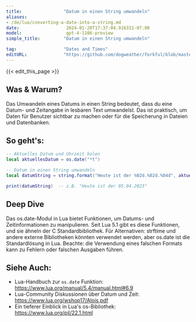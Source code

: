 ```yaml
---
title:                "Datum in einen String umwandeln"
aliases:
- /de/lua/converting-a-date-into-a-string.md
date:                  2024-01-20T17:37:04.916331-07:00
model:                 gpt-4-1106-preview
simple_title:         "Datum in einen String umwandeln"

tag:                  "Dates and Times"
editURL:              "https://github.com/dogweather/forkful/blob/master/content/de/lua/converting-a-date-into-a-string.md"
---
```


{{< edit_this_page >}}

## Was & Warum?
Das Umwandeln eines Datums in einen String bedeutet, dass du eine Datum- und Zeitangabe in lesbaren Text umwandelst. Das ist praktisch, um Daten für Benutzer sichtbar zu machen oder für die Speicherung in Dateien und Datenbanken.

## So geht's:
```Lua
-- Aktuelles Datum und Uhrzeit holen
local aktuellesDatum = os.date("*t")

-- Datum in einen String umwandeln
local datumString = string.format("Heute ist der %02d.%02d.%04d", aktuellesDatum.day, aktuellesDatum.month, aktuellesDatum.year)

print(datumString)  -- z.B. "Heute ist der 05.04.2023"
```

## Deep Dive
Das os.date-Modul in Lua bietet Funktionen, um Datums- und Zeitinformationen zu manipulieren. Seit Lua 5.1 gibt es diese Funktionen, und sie ähneln der C Standardbibliothek. Für Alternativen: strftime und andere externe Bibliotheken könnten verwendet werden, aber os.date ist die Standardlösung in Lua. Beachte: die Verwendung eines falschen Formats kann zu Fehlern oder falschen Ausgaben führen.

## Siehe Auch:
- Lua-Handbuch zur `os.date` Funktion: https://www.lua.org/manual/5.4/manual.html#6.9
- Lua-Community Diskussionen über Datum und Zeit: https://www.lua.org/wshop17/Alois.pdf
- Ein tieferer Einblick in Lua's os-Bibliothek: https://www.lua.org/pil/22.1.html
